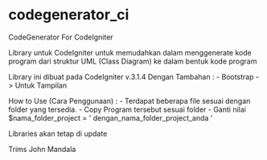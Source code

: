 # codegenerator_ci
CodeGenerator For  CodeIgniter

Library untuk CodeIgniter untuk memudahkan dalam menggenerate kode program dari struktur UML 
(Class Diagram) ke dalam bentuk kode program

Library ini dibuat pada CodeIgniter v.3.1.4
Dengan Tambahan : 
    - Bootstrap -> Untuk Tampilan


How to Use (Cara Penggunaan) : 
    - Terdapat beberapa file sesuai dengan folder yang tersedia.
    - Copy Program tersebut sesuai folder
    - Ganti nilai $nama_folder_project = ' dengan_nama_folder_project_anda '


Libraries akan tetap di update 

Trims
John Mandala
